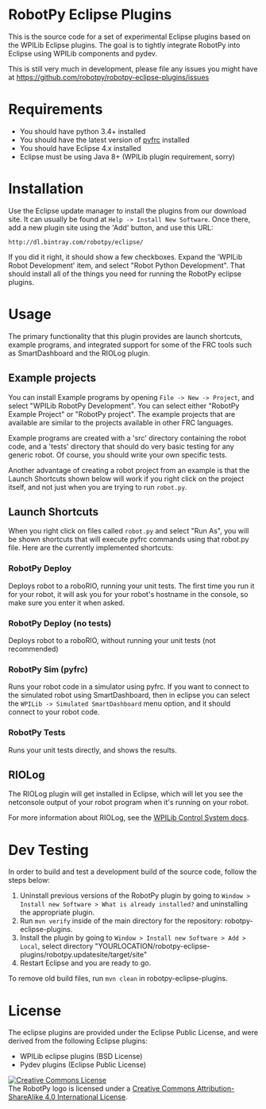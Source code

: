 RobotPy Eclipse Plugins
=======================

This is the source code for a set of experimental Eclipse plugins based on 
the WPILib Eclipse plugins. The goal is to tightly integrate RobotPy into
Eclipse using WPILib components and pydev.

This is still very much in development, please file any issues you might have
at https://github.com/robotpy/robotpy-eclipse-plugins/issues

Requirements
============

* You should have python 3.4+ installed
* You should have the latest version of [pyfrc](http://pyfrc.readthedocs.org) installed
* You should have Eclipse 4.x installed
* Eclipse must be using Java 8+ (WPILib plugin requirement, sorry)


Installation
============

Use the Eclipse update manager to install the plugins from our download site. It can
usually be found at `Help -> Install New Software`. Once there, add a new plugin site
using the 'Add' button, and use this URL:

    http://dl.bintray.com/robotpy/eclipse/

If you did it right, it should show a few checkboxes. Expand the 'WPILib Robot
Development' item, and select "Robot Python Development". That should install
all of the things you need for running the RobotPy eclipse plugins.

Usage
=====

The primary functionality that this plugin provides are launch shortcuts,
example programs, and integrated support for some of the FRC tools such as
SmartDashboard and the RIOLog plugin.

Example projects
----------------

You can install Example programs by opening `File -> New -> Project`, and select
"WPILib RobotPy Development". You can select either "RobotPy Example Project"
or "RobotPy project". The example projects that are available are similar to
the projects available in other FRC languages.

Example programs are created with a 'src' directory containing the robot code,
and a 'tests' directory that should do very basic testing for any generic 
robot. Of course, you should write your own specific tests.

Another advantage of creating a robot project from an example is that the Launch
Shortcuts shown below will work if you right click on the project itself, and
not just when you are trying to run `robot.py`.

Launch Shortcuts
----------------

When you right click on files called `robot.py` and select "Run As", you will
be shown shortcuts that will execute pyfrc commands using that robot.py file.
Here are the currently implemented shortcuts:

### RobotPy Deploy

Deploys robot to a roboRIO, running your unit tests. The first time you run it
for your robot, it will ask you for your robot's hostname in the console, so
make sure you enter it when asked.

### RobotPy Deploy (no tests)

Deploys robot to a roboRIO, without running your unit tests (not recommended)

### RobotPy Sim (pyfrc)

Runs your robot code in a simulator using pyfrc. If you want to connect to the
simulated robot using SmartDashboard, then in eclipse you can select the 
`WPILib -> Simulated SmartDashboard` menu option, and it should connect to your
robot code.

### RobotPy Tests

Runs your unit tests directly, and shows the results.

RIOLog
------

The RIOLog plugin will get installed in Eclipse, which will let you see
the netconsole output of your robot program when it's running on your robot.

For more information about RIOLog, see the [WPILib Control System docs](http://wpilib.screenstepslive.com/s/4485/m/13810/l/284333-using-riolog-to-view-console-output).

Dev Testing
===========

In order to build and test a development build of the source code, follow the steps below:

1. Uninstall previous versions of the RobotPy plugin by going to `Window > Install new Software > What is already installed?` and uninstalling the appropriate plugin.
2. Run `mvn verify` inside of the main directory for the repository: robotpy-eclipse-plugins.
3. Install the plugin by going to `Window > Install new Software > Add > Local`, select directory "YOURLOCATION/robotpy-eclipse-plugins/robotpy.updatesite/target/site"
4. Restart Eclipse and you are ready to go.

To remove old build files, run `mvn clean` in robotpy-eclipse-plugins.

License
=======

The eclipse plugins are provided under the Eclipse Public License, and were 
derived from the following Eclipse plugins:

* WPILib eclipse plugins (BSD License)
* Pydev plugins (Eclipse Public License)

<a rel="license" href="http://creativecommons.org/licenses/by-sa/4.0/"><img alt="Creative Commons License" style="border-width:0" src="https://i.creativecommons.org/l/by-sa/4.0/88x31.png" /></a><br />The RobotPy logo is licensed under a <a rel="license" href="http://creativecommons.org/licenses/by-sa/4.0/">Creative Commons Attribution-ShareAlike 4.0 International License</a>.
